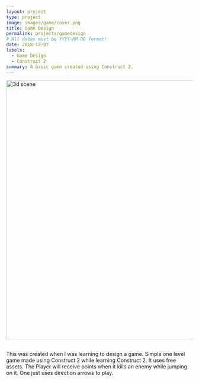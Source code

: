```yaml
---
layout: project
type: project
image: images/game/cover.png
title: Game Design
permalink: projects/gamedesign
# All dates must be YYYY-MM-DD format!
date: 2018-12-07
labels:
  - Game Design
  - Construct 2
summary: A basic game created using Construct 2.
---
```


<section class="container">
   <div class="row">
      <img src="https://aryan1107.github.io/folio/images/game/cover.png" style="width:700px;" class="rounded img-fluid mx-auto d-block" alt="3d scene">
   </div>
</section>
<br>
<section class="container" style="max-width:700px;">
   <div class="row">
      <p>This was created when I was learning to design a game. Simple one level game made using Construct 2 while learning Construct 2. It uses free assets. The Player will receive points when it kills an enemy while jumping on it. One just uses direction arrows to play.
      </p>
   </div>
</section>
<br>

